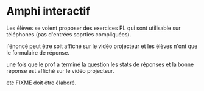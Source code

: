 
# Amphi interactif


Les élèves se voient proposer des exercices PL qui sont utilisable sur téléphones (pas d'entrées soprties compliquées).

l'énoncé peut être soit affiché sur le vidéo projecteur et les élèves n'ont que le formulaire de réponse.

une fois que le prof a terminé la question les stats de réponses et la bonne réponse est affiché sur le vidéo projecteur.


etc FIXME doit être élaboré.



